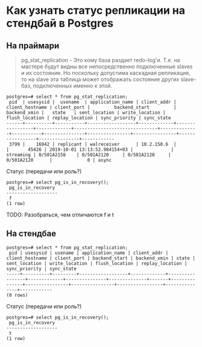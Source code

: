 # Как узнать статус репликации на стендбай в Postgres

## На праймари

> pg_stat_replication - Это кому база раздает redo-log'и. Т.е. на мастере будут видны все непосредственно подключенные slaves и их состояние. Но поскольку допустима каскадная репликация, то на slave эта таблица может отображать состояние других slave-баз, подключенных именно к этой.

```
postgres=# select * from pg_stat_replication;
 pid  | usesysid |  usename  | application_name | client_addr | client_hostname | client_port |         backend_start         | backend_xmin |   state   | sent_location | write_location | flush_location | replay_location | sync_priority | sync_state
------+----------+-----------+------------------+-------------+-----------------+-------------+-------------------------------+--------------+-----------+---------------+----------------+----------------+-----------------+---------------+------------
 3799 |    16942 | replicant | walreceiver      | 10.2.150.6  |                 |       45426 | 2019-10-01 13:13:52.984154+03 |              | streaming | 0/501A2158    | 0/501A2120     | 0/501A2120     | 0/501A2120      |             0 | async

```

Статус (передачи или роль?)

```
postgres=# select pg_is_in_recovery();
 pg_is_in_recovery
-------------------
 f
(1 row)

```

TODO: Разобраться, чем отличаются f и t

## На стендбае

```
postgres=# select * from pg_stat_replication;
 pid | usesysid | usename | application_name | client_addr | client_hostname | client_port | backend_start | backend_xmin | state | sent_location | write_location | flush_location | replay_location | sync_priority | sync_state
-----+----------+---------+------------------+-------------+-----------------+-------------+---------------+--------------+-------+---------------+----------------+----------------+-----------------+---------------+------------
(0 rows)
```

Статус (передачи или роль?)

```
postgres=# select pg_is_in_recovery();
 pg_is_in_recovery
-------------------
 t
(1 row)
```